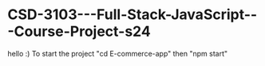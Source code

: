# CSD-3103---Full-Stack-JavaScript---Course-Project-s24
hello :) To start the project "cd E-commerce-app" then "npm start"
